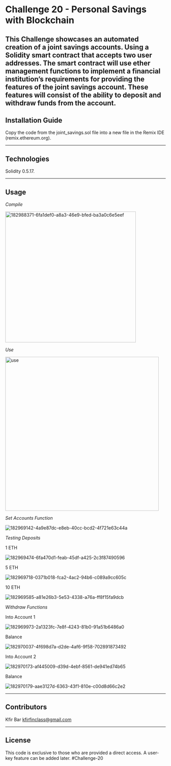 # Challenge 20 - Personal Savings with Blockchain

This Challenge showcases an automated creation of a joint savings accounts. Using a Solidity smart contract that accepts two user addresses. The smart contract will use ether management functions to implement a financial institution’s requirements for providing the features of the joint savings account. These features will consist of the ability to deposit and withdraw funds from the account.
---

## Installation Guide

Copy the code from the joint_savings.sol file into a new file in the Remix IDE (remix.ethereum.org).

---

## Technologies

Solidity 0.5.17.

---

## Usage

*Compile*

<img width="410" alt="182988371-6fa1def0-a8a3-46e9-bfed-ba3a0c6e5eef" src="https://user-images.githubusercontent.com/98926901/184643873-02db846e-6603-49f7-af65-1466d1ba1c10.png">


*Use*

<img width="482" alt="use" src="https://user-images.githubusercontent.com/98926901/184755270-63078034-37d3-464c-833b-f489a11edc4c.png">


*Set Accounts Function*

![182969142-4a9e87dc-e8eb-40cc-bcd2-4f721e63c44a](https://user-images.githubusercontent.com/98926901/184643970-5c47585e-e624-4826-b28d-12290a633a7f.png)


*Testing Deposits*

1 ETH

![182969474-6fa470d1-feab-45df-a425-2c3f87490596](https://user-images.githubusercontent.com/98926901/184644132-022c9926-0f2f-4c08-bcf9-9edf8f8ad214.png)

5 ETH

![182969718-0371b018-fca2-4ac2-94b6-c089a9cc605c](https://user-images.githubusercontent.com/98926901/184755565-b88bd46b-52dc-410f-9510-850c7b7ed77b.png)

10 ETH

![182969585-a81e26b3-5e53-4338-a76a-ff8f15fa9dcb](https://user-images.githubusercontent.com/98926901/184755619-69ddc160-ff3e-42ae-823a-dcccdb5a782c.png)


*Withdraw Functions*

Into Account 1

![182969973-2a1323fc-7e8f-4243-81b0-91a51b6486a0](https://user-images.githubusercontent.com/98926901/184644236-6ff16f8e-c490-4850-ba8f-f375d45c32d0.png)

Balance

![182970037-4f698d7a-d2de-4af6-9f58-702891873492](https://user-images.githubusercontent.com/98926901/184755745-d7a9078f-4bbe-44c1-b152-9a25f6eef3eb.png)


Into Account 2

![182970173-af445009-d39d-4ebf-8561-de941ed74b65](https://user-images.githubusercontent.com/98926901/184755800-65156690-2843-475e-8e20-79d7c4360deb.png)

Balance

![182970179-aae3127d-6363-43f1-810e-c00d8d66c2e2](https://user-images.githubusercontent.com/98926901/184755818-780b613e-dda7-4a2c-9dfd-8f1974fa1017.png)



---

## Contributors

Kfir Bar
kfirfinclass@gmail.com

---

## License

This code is exclusive to those who are provided a direct access. A user-key feature can be added later.
#Challenge-20
